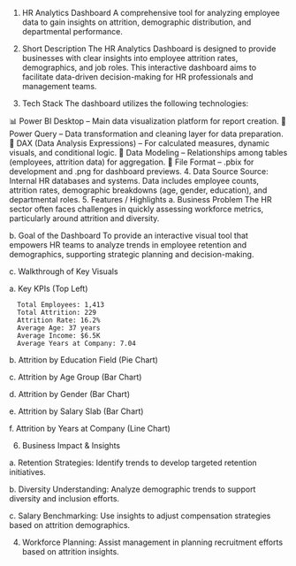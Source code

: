 1. HR Analytics Dashboard
A comprehensive tool for analyzing employee data to gain insights on attrition, demographic distribution, and departmental performance.

2. Short Description 
The HR Analytics Dashboard is designed to provide businesses with clear insights into employee attrition rates, demographics, and job roles. This interactive dashboard aims to facilitate data-driven decision-making for HR professionals and management teams.

3. Tech Stack
The dashboard utilizes the following technologies:

📊 Power BI Desktop – Main data visualization platform for report creation.
📂 Power Query – Data transformation and cleaning layer for data preparation.
🧠 DAX (Data Analysis Expressions) – For calculated measures, dynamic visuals, and conditional logic.
📝 Data Modeling – Relationships among tables (employees, attrition data) for aggregation.
📁 File Format – .pbix for development and .png for dashboard previews.
4. Data Source
Source: Internal HR databases and systems.
Data includes employee counts, attrition rates, demographic breakdowns (age, gender, education), and departmental roles.
5. Features / Highlights
 a. Business Problem The HR sector often faces challenges in quickly assessing workforce metrics, particularly around attrition and diversity.

 b. Goal of the Dashboard To provide an interactive visual tool that empowers HR teams to analyze trends in employee retention and demographics, supporting strategic planning and decision-making.

 c. Walkthrough of Key Visuals

   a. Key KPIs (Top Left)

      Total Employees: 1,413
      Total Attrition: 229
      Attrition Rate: 16.2%
      Average Age: 37 years
      Average Income: $6.5K
      Average Years at Company: 7.04

   b. Attrition by Education Field (Pie Chart)

   c. Attrition by Age Group (Bar Chart)

   d. Attrition by Gender (Bar Chart)

   e. Attrition by Salary Slab (Bar Chart)

   f. Attrition by Years at Company (Line Chart)

6. Business Impact & Insights

  a. Retention Strategies: Identify trends to develop targeted retention initiatives.

  b. Diversity Understanding: Analyze demographic trends to support diversity and inclusion efforts.

  c. Salary Benchmarking: Use insights to adjust compensation strategies based on attrition demographics.

  4. Workforce Planning: Assist management in planning recruitment efforts based on attrition insights.
